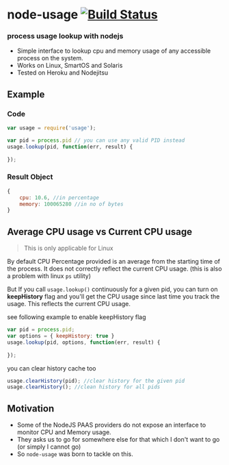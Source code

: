 # node-usage [![Build Status](https://travis-ci.org/arunoda/node-usage.png?branch=master)](https://travis-ci.org/arunoda/node-usage)

### process usage lookup with nodejs

* Simple interface to lookup cpu and memory usage of any accessible process on the system.
* Works on Linux, SmartOS and Solaris
* Tested on Heroku and Nodejitsu

## Example

### Code
~~~js
var usage = require('usage');

var pid = process.pid // you can use any valid PID instead
usage.lookup(pid, function(err, result) {
	
});
~~~

### Result Object
~~~js
{ 
	cpu: 10.6, //in percentage
	memory: 100065280 //in no of bytes
}
~~~

## Average CPU usage vs Current CPU usage
>This is only applicable for Linux

By default CPU Percentage provided is an average from the starting time of the process. It does not correctly reflect the current CPU usage. (this is also a problem with linux `ps` utility)

But If you call `usage.lookup()` continuously for a given pid, you can turn on **keepHistory** flag and you'll get the CPU usage since last time you track the usage. This reflects the current CPU usage. 

see following example to enable keepHistory flag

~~~js
var pid = process.pid;
var options = { keepHistory: true }
usage.lookup(pid, options, function(err, result) {
	
});
~~~

you can clear history cache too
~~~js
usage.clearHistory(pid); //clear history for the given pid
usage.clearHistory(); //clean history for all pids
~~~

## Motivation

* Some of the NodeJS PAAS providers do not expose an interface to monitor CPU and Memory usage.
* They asks us to go for somewhere else for that which I don't want to go (or simply I cannot go)
* So `node-usage` was born to tackle on this.
